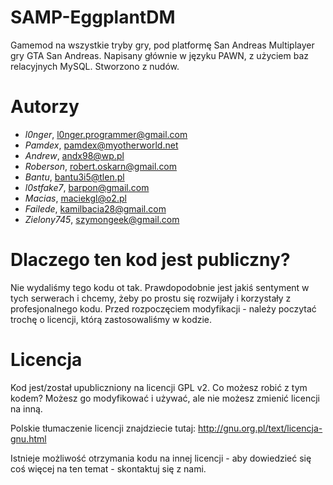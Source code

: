 SAMP-EggplantDM
============
Gamemod na wszystkie tryby gry, pod platformę San Andreas Multiplayer gry GTA San Andreas. Napisany głównie w języku PAWN, z użyciem baz relacyjnych MySQL. Stworzono z nudów.

Autorzy
============
- _l0nger_, l0nger.programmer@gmail.com
- _Pamdex_, pamdex@myotherworld.net
- _Andrew_, andx98@wp.pl
- _Roberson_, robert.oskarn@gmail.com
- _Bantu_, bantu3i5@tlen.pl
- _l0stfake7_, barpon@gmail.com
- _Macias_, maciekgl@o2.pl
- _Failede_, kamilbacia28@gmail.com
- _Zielony745_, szymongeek@gmail.com


Dlaczego ten kod jest publiczny?
============
Nie wydaliśmy tego kodu ot tak. Prawdopodobnie jest jakiś sentyment w tych serwerach i chcemy, żeby po prostu się rozwijały i korzystały z profesjonalnego kodu. Przed rozpoczęciem modyfikacji - należy poczytać trochę o licencji, którą zastosowaliśmy w kodzie.

Licencja
============
Kod jest/został upubliczniony na licencji GPL v2. Co możesz robić z tym kodem? Możesz go modyfikować i używać, ale nie możesz zmienić licencji na inną.

Polskie tłumaczenie licencji znajdziecie tutaj: http://gnu.org.pl/text/licencja-gnu.html


Istnieje możliwość otrzymania kodu na innej licencji - aby dowiedzieć się coś więcej na ten temat - skontaktuj się z nami.

